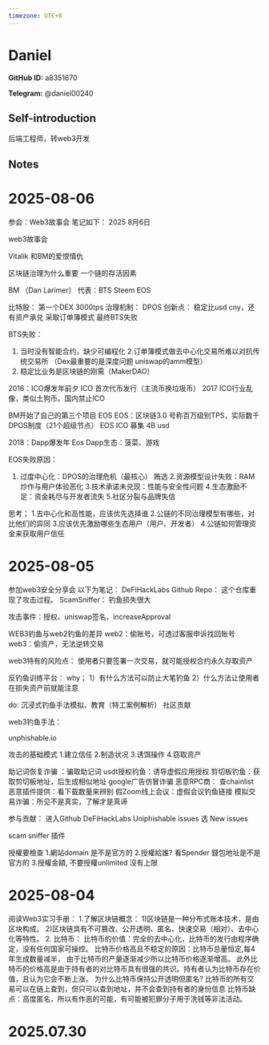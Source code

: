 ```yaml
---
timezone: UTC+8
---
```


# Daniel

**GitHub ID:** a8351670

**Telegram:** @daniel00240

## Self-introduction

后端工程师，转web3开发

## Notes

<!-- Content_START -->
# 2025-08-06

参会：Web3故事会
笔记如下：
2025 8月6日

web3故事会

Vitalik 和BM的爱恨情仇

区块链治理为什么重要
一个链的存活因素

BM （Dan Larimer） 代表：BTS Steem EOS


比特股： 第一个DEX 3000tps
治理机制： DPOS
创新点： 稳定比usd cny，还有资产承兑
采取订单簿模式
最终BTS失败

BTS失败：
1. 当时没有智能合约，缺少可编程化
2.订单簿模式做去中心化交易所难以对抗传统交易所
（Dex最重要的是深度问题 uniswap的amm模型）
3. 稳定比业务是区块链的刚需（MakerDAO）

2016：ICO爆发年前夕
ICO 首次代币发行（主流币换垃圾币）
2017 ICO行业乱像，类似土狗币。国内禁止ICO

BM开始了自己的第三个项目 EOS
EOS：区块链3.0 号称百万级别TPS，实际数千
DPOS制度（21个超级节点）
EOS ICO 募集 4B usd

2018：Dapp爆发年
Eos Dapp生态：菠菜、游戏

EOS失败原因：
1. 过度中心化：DPOS的治理危机（最核心） 
贿选
2.资源模型设计失败：RAM炒作与用户体验恶化
3.技术承诺未兑现：性能与安全性问题
4.生态激励不足：资金耗尽与开发者流失
5.社区分裂与品牌失信

思考；
1.去中心化和高性能，应该优先选择谁
2.公链的不同治理模型有哪些，对比他们的异同
3.应该优先激励哪些生态用户（用户、开发者）
4.公链如何管理资金来获取用户信任

# 2025-08-05

参加web3安全分享会
以下为笔记：
DeFiHackLabs Github Repo： 这个仓库重现了攻击过程。
ScamSniffer：
钓鱼损失很大

攻击事件：授权、uniswap签名、increaseApproval

WEB3钓鱼与web2钓鱼的差异
web2：偷账号，可透过客服申诉找回账号
web3：偷资产，无法逆转交易

web3特有的风险点：
使用者只要签署一次交易，就可能授权合约永久存取资产

反钓鱼训练平台：
why；
1）有什么方法可以防止大笔钓鱼
2）什么方法让使用者在损失资产前就能注意

do:
沉浸式钓鱼手法模拟、教育（特工案例解析） 社区贡献

web3钓鱼手法：

unphishable.io

攻击的基础模式
1.建立信任
2.制造状况
3.诱饵操作
4.窃取资产


助记词恢复诈骗 ：骗取助记词
usdt授权钓鱼：诱导虚假应用授权
剪切板钓鱼：获取剪切板地址，后生成相似地址
google广告仿冒诈骗
恶意RPC商： 查chainlist
恶意插件提供：看下载数量来辨别
假Zoom线上会议：虚假会议钓鱼链接
模拟交易诈骗：所见不是真实，了解才是真谛


参与贡献：
进入Github DeFiHackLabs  Uniphishable  issues
选 New issues

scam sniffer 插件

授權要檢查
1.網站domain 是不是官方的
2.授權給誰? 看Spender 錢包地址是不是官方的
3.授權金額, 不要授權unlimited 沒有上限

# 2025-08-04

阅读Web3实习手册：
1.了解区块链概念：
1)区块链是一种分布式账本技术，是由区块构成。
2)区块链具有不可篡改、公开透明、匿名、快速交易（相对）、去中心化等特性。
2. 比特币：
比特币的价值：完全的去中心化，比特币的发行由程序确定，没有任何国家可操控。
比特币价格高且不稳定的原因：比特币总量恒定,每4年生成数量减半，
由于比特币的产量逐渐减少所以比特币价格逐渐增高。
此外比特币的价格高是由于持有者的对比特币具有很强的共识。持有者认为比特币存在价值，且认为它会不断上涨。
为什么比特币保持公开透明但匿名? 比特币的所有交易可以在链上查到，但只可以查到地址，并不会查到持有者的身份信息
比特币缺点：高度匿名，所以有作恶的可能，有可能被犯罪分子用于洗钱等非法活动。


# 2025.07.30


<!-- Content_END -->
